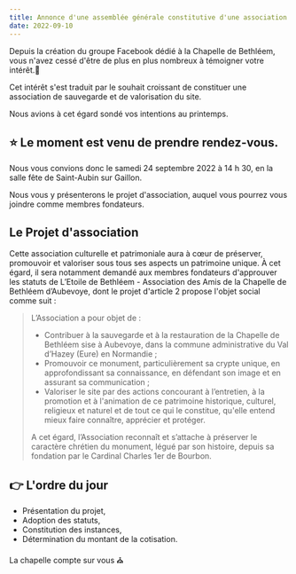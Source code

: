 ```yaml
---
title: Annonce d'une assemblée générale constitutive d'une association autour de la Chapelle de Bethléem
date: 2022-09-10
---
```


Depuis la création du groupe Facebook dédié à la Chapelle de Bethléem, vous n'avez cessé d'être de plus en plus nombreux à témoigner votre intérêt.🙏

Cet intérêt s'est traduit par le souhait croissant de constituer une association de sauvegarde et de valorisation du site.

Nous avions à cet égard sondé vos intentions au printemps.

## ⭐ Le moment est venu de prendre rendez-vous.

Nous vous convions donc le samedi 24 septembre 2022 à 14 h 30, en la salle fête de Saint-Aubin sur Gaillon.

Nous vous y présenterons le projet d'association, auquel vous pourrez vous joindre comme membres fondateurs.

<!-- Nous vous remercions de bien vouloir nous indiquer par cet évènement si vous souhaitez assister à cette réunion de lancement. -->

## Le Projet d'association

Cette association  culturelle et patrimoniale aura à cœur  de préserver,  promouvoir et valoriser sous tous ses aspects un patrimoine unique. 
À cet égard,  il sera notamment demandé aux membres fondateurs d'approuver les statuts de L’Etoile de Bethléem - Association des Amis de la Chapelle de Bethléem d’Aubevoye, dont le projet d'article 2  propose l'objet social comme suit :

> L’Association a pour objet de :
> - Contribuer à la sauvegarde et à la restauration de la Chapelle de Bethléem sise à Aubevoye, dans la commune administrative du Val d’Hazey (Eure) en Normandie  ;
> - Promouvoir ce monument, particulièrement sa crypte unique, en approfondissant sa connaissance, en défendant son image et en assurant sa communication ;
> - Valoriser le site  par des actions concourant à l’entretien, à la promotion et à  l'animation de ce patrimoine historique, culturel, religieux et naturel et de tout ce qui le constitue,  qu'elle entend mieux faire connaître, apprécier et protéger.
> 
> A cet égard, l’Association reconnaît et s’attache à préserver le caractère chrétien du monument, légué par son histoire, depuis sa fondation par le Cardinal Charles 1er de Bourbon.

## 👉 L'ordre du jour

- Présentation du projet,
- Adoption des statuts,
- Constitution des instances,
- Détermination du montant de la cotisation.

La chapelle compte sur vous ⛪

